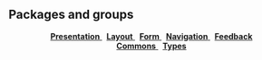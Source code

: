 ## Packages and groups

<div align="center">
  <a href="https://github.com/badatt/tidy-ui/tree/main/packages/presentation">
    <strong>Presentation</strong>
  </a>
  &nbsp;
  <a href="https://github.com/badatt/tidy-ui/tree/main/packages/layout">
    <strong>Layout</strong>
  </a>
  &nbsp;
  <a href="https://github.com/badatt/tidy-ui/tree/main/packages/form">
    <strong>Form</strong>
  </a>
  &nbsp;
  <a href="https://github.com/badatt/tidy-ui/tree/main/packages/navigation">
    <strong>Navigation</strong>
  </a>
  &nbsp;
  <a href="https://github.com/badatt/tidy-ui/tree/main/packages/feedback">
    <strong>Feedback</strong>
  </a>
  <br/>
  <a href="https://github.com/badatt/tidy-ui/tree/main/packages/commons">
    <strong>Commons</strong>
  </a>
  &nbsp;
  <a href="https://github.com/badatt/tidy-ui/tree/main/packages/types">
    <strong>Types</strong>
  </a>
</div>
